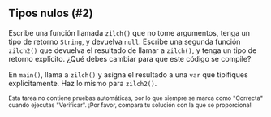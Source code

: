 ## Tipos nulos (#2)

Escribe una función llamada `zilch()` que no tome argumentos, tenga un tipo de retorno `String`, y devuelva `null`. Escribe una segunda función `zilch2()` que devuelva el resultado de llamar a `zilch()`, y tenga un tipo de retorno explícito. ¿Qué debes cambiar para que este código se compile?

En `main()`, llama a `zilch()` y asigna el resultado a una `var` que tipifiques explícitamente. Haz lo mismo para `zilch2()`.

<sub> Esta tarea no contiene pruebas automáticas, por lo que siempre se marca como "Correcta" cuando ejecutas "Verificar". ¡Por favor, compara tu solución con la que se proporciona! </sub>